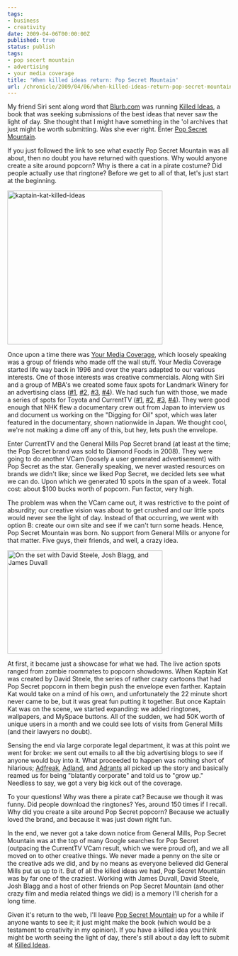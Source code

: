 ```yaml
---
tags:
- business
- creativity
date: 2009-04-06T00:00:00Z
published: true
status: publish
tags:
- pop secert mountain
- advertising
- your media coverage
title: 'When killed ideas return: Pop Secret Mountain'
url: /chronicle/2009/04/06/when-killed-ideas-return-pop-secret-mountain/
---
```


My friend Siri sent along word that <a href="http://www.blurb.com/">Blurb.com</a> was running <a href="http://killedideas.com">Killed Ideas</a>, a book that was seeking submissions of the best ideas that never saw the light of day.  She thought that I might have something in the 'ol archives that just might be worth submitting.  Was she ever right.  Enter <a href="http://www.popsecretmountain.com/">Pop Secret Mountain</a>.

If you just followed the link to see what exactly Pop Secret Mountain was all about, then no doubt you have returned with questions.  Why would anyone create a site around popcorn?  Why is there a cat in a pirate costume?  Did people actually use that ringtone?  Before we get to all of that, let's just start at the beginning.

<a href="http://www.killedideas.com/"><img src="/images/blog/2009/04/kaptain-kat-killed-ideas.jpg" alt="kaptain-kat-killed-ideas" title="Killed Ideas - Pop Secret Mountain" width="350" height="347" class="imgleft size-full wp-image-139" /></a>

Once upon a time there was <a href="http://www.yourmediacoverage.com/">Your Media Coverage</a>, which loosely speaking was a group of friends who made off the wall stuff.  Your Media Coverage started life way back in 1996 and over the years adapted to our various interests. One of those interests was creative commercials. Along with Siri and a group of MBA's we created some faux spots for Landmark Winery for an advertising class (<a href="http://www.yourmediacoverage.com/theatre/?reel=Landmark_GoodBadUgly30">#1</a>, <a href="http://www.yourmediacoverage.com/theatre/?reel=Landmark_GoodBadUgly60">#2</a>, <a href="http://www.yourmediacoverage.com/theatre/?reel=Landmark_TheOfficeSecret30">#3</a>, <a href="http://www.yourmediacoverage.com/theatre/?reel=Landmark_TheOfficeSecret35">#4</a>).  We had such fun with those, we made a series of spots for Toyota and CurrentTV (<a href="http://www.youtube.com/watch?v=ZYaLYVD5O5Y&feature=channel_page">#1</a>, <a href="http://www.youtube.com/watch?v=b_k7b9MxBg0&feature=channel_page">#2</a>, <a href="http://www.youtube.com/watch?v=xXdxpawS-zI&feature=channel_page">#3</a>, <a href="http://www.youtube.com/watch?v=zfcuIBTplY8&feature=channel_page">#4</a>).  They were good enough that NHK flew a documentary crew out from Japan to interview us and document us working on the "Digging for Oil" spot, which was later featured in the documentary, shown nationwide in Japan.  We thought cool, we're not making a dime off any of this, but hey, lets push the envelope.

Enter CurrentTV and the General Mills Pop Secret brand (at least at the time; the Pop Secret brand was sold to Diamond Foods in 2008).  They were going to do another VCam (loosely a user generated advertisement) with Pop Secret as the star.  Generally speaking, we never wasted resources on brands we didn't like; since we liked Pop Secret, we decided lets see what we can do.  Upon which we generated 10 spots in the span of a week.  Total cost: about $100 bucks worth of popcorn. Fun factor, very high.

The problem was when the VCam came out, it was restrictive to the point of absurdity; our creative vision was about to get crushed and our little spots would never see the light of day.  Instead of that occurring, we went with option B: create our own site and see if we can't turn some heads.  Hence, Pop Secret Mountain was born.  No support from General Mills or anyone for that matter.  Five guys, their friends, and well, a crazy idea.

<img src="/images/blog/2009/04/pop-secret-01.jpg" alt="On the set with David Steele, Josh Blagg, and James Duvall" title="pop-secret-01" width="350" height="233" class="imgright size-full wp-image-142" />

At first, it became just a showcase for what we had. The live action spots ranged from zombie roommates to popcorn showdowns. When Kaptain Kat was created by David Steele, the series of rather crazy cartoons that had Pop Secret popcorn in them begin push the envelope even farther. Kaptain Kat would take on a mind of his own, and unfortunately the 22 minute short never came to be, but it was great fun putting it together.  But once Kaptain Kat was on the scene, we started expanding: we added ringtones, wallpapers, and MySpace buttons.  All of the sudden, we had 50K worth of unique users in a month and we could see lots of visits from General Mills (and their lawyers no doubt).

Sensing the end via large corporate legal department, it was at this point we went for broke: we sent out emails to all the big advertising blogs to see if anyone would buy into it.  What proceeded to happen was nothing short of hilarious; <a href="http://adweek.blogs.com/adfreak/2006/08/whats_the_deal_.html">Adfreak</a>, <a href="http://commercial-archive.com/node/132272">Adland</a>, and <a href="http://www.adrants.com/2006/08/pop-secrets-cgm-project-not-so-secret.php">Adrants</a> all picked up the story and basically reamed us for being "blatantly corporate" and told us to "grow up."  Needless to say, we got a very big kick out of the coverage.

To your questions! Why was there a pirate cat?  Because we though it was funny. Did people download the ringtones?  Yes, around 150 times if I recall.  Why did you create a site around Pop Secret popcorn?  Because we actually loved the brand, and because it was just down right fun.

In the end, we never got a take down notice from General Mills, Pop Secret Mountain was at the top of many Google searches for Pop Secret (outpacing the CurrentTV VCam result, which we were proud of), and we all moved on to other creative things.  We never made a penny on the site or the creative ads we did, and by no means as everyone believed did General Mills put us up to it.  But of all the killed ideas we had, Pop Secret Mountain was by far one of the craziest.  Working with James Duvall, David Steele, Josh Blagg and a host of other friends on Pop Secret Mountain (and other crazy film and media related things we did) is a memory I'll cherish for a long time.

Given it's return to the web, I'll leave <a href="http://www.popsecretmountain.com/">Pop Secret Mountain</a> up for a while if anyone wants to see it; it just might make the book (which would be a testament to creativity in my opinion).  If you have a killed idea you think might be worth seeing the light of day, there's still about a day left to submit at <a href="http://www.killedideas.com">Killed Ideas</a>.






